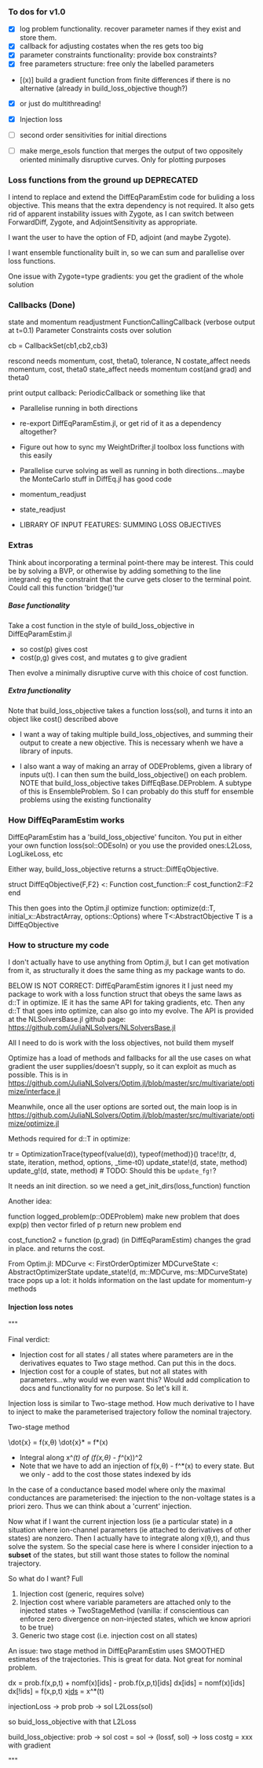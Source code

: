 ### To dos for v1.0

-[x] log problem functionality. recover parameter names if they exist and store them.
- [x] callback for adjusting costates when the res gets too big
- [x] parameter constraints functionality: provide box constraints?
- [x] free parameters structure: free only the labelled parameters
- [(x)] build a gradient function from finite differences if there is no alternative (already in build_loss_objective though?)
- [x] or just do multithreading!
- [x] Injection loss
- [ ] second order sensitivities for initial directions
- [ ] make merge_esols function that merges the output of two oppositely oriented minimally disruptive curves. Only for plotting purposes





### Loss functions from the ground up DEPRECATED

I intend to replace and extend the DiffEqParamEstim code for buliding a loss objective. This means that the extra dependency is not required. It also gets rid of apparent instability issues with Zygote, as I can switch between ForwardDiff, Zygote, and AdjointSensitivity as appropriate.

I want the user to have the option of FD, adjoint (and maybe Zygote).

I want ensemble functionality built in, so we can sum and parallelise over loss functions.


One issue with Zygote=type gradients: you get the gradient of the whole solution

### Callbacks (Done)
state and momentum readjustment
FunctionCallingCallback (verbose output at t=0.1)
Parameter Constraints
costs over solution

cb = CallbackSet(cb1,cb2,cb3) 


rescond needs momentum, cost, theta0, tolerance, N
costate_affect needs momentum, cost, theta0
state_affect needs momentum cost(and grad) and theta0

print output callback: PeriodicCallback or something like that


- Parallelise running in both directions
- re-export DiffEqParamEstim.jl, or get rid of it as a dependency altogether?
- Figure out how to sync my WeightDrifter.jl toolbox loss functions with this easily
- Parallelise curve solving as well as running in both directions...maybe the MonteCarlo stuff in DiffEq.jl has good code 

- momentum_readjust
- state_readjust

- LIBRARY OF INPUT FEATURES: SUMMING LOSS OBJECTIVES


### Extras

Think about incorporating a terminal point-there may be interest. This could be by solving a BVP, or otherwise by adding something to the line integrand: eg the constraint that the curve gets closer to the terminal point. Could call this function 'bridge()'tur


##### Base functionality
Take a cost function in the style of build_loss_objective in DiffEqParamEstim.jl
- so cost(p) gives cost
- cost(p,g) gives cost, and mutates g to give gradient


Then evolve a minimally disruptive curve with this choice of cost function.


##### Extra functionality
Note that build_loss_objective takes a function loss(sol), and turns it into an object like cost() described above
- I want a way of taking multiple build_loss_objectives, and summing their output to create a new objective. This is necessary whenh we have a library of inputs.

- I also want a way of making an array of ODEProblems, given a library of inputs u(t). I can then sum the build_loss_objective() on each problem.
NOTE that build_loss_objective takes DiffEqBase.DEProblem. A subtype of this is EnsembleProblem. So I can probably do this stuff for ensemble problems using the existing functionality

### How DiffEqParamEstim works

DiffEqParamEstim has a 'build_loss_objective' funciton. You put in either your own function loss(sol::ODEsoln) or you use the provided ones:L2Loss, LogLikeLoss, etc

Either way, build_loss_objective returns a struct::DiffEqObjective.

struct DiffEqObjective{F,F2} <: Function
  cost_function::F
  cost_function2::F2
end

This then goes into the Optim.jl optimize function:
optimize(d::T, initial_x::AbstractArray, options::Options) where T<:AbstractObjective
T is a DiffEqObjective



### How to structure my code

I don't actually have to use anything from Optim.jl, but I can get motivation from it, as structurally it does the same thing as my package wants to do.


BELOW IS NOT CORRECT: DiffEqParamEstim ignores it
I just need my package to work with a loss function struct that obeys the same laws as d::T in optimize. IE it has the same API for taking gradients, etc. Then any d::T that goes into optimize, can also go into my evolve. The API is provided at the NLSolversBase.jl github page:
https://github.com/JuliaNLSolvers/NLSolversBase.jl

All I need to do is work with the loss objectives, not build them myself


Optimize has a load of methods and fallbacks for all the use cases on what gradient the user supplies/doesn't supply, so it can exploit as much as possible. This is in
https://github.com/JuliaNLSolvers/Optim.jl/blob/master/src/multivariate/optimize/interface.jl

Meanwhile, once all the user options are sorted out, the main loop is in
https://github.com/JuliaNLSolvers/Optim.jl/blob/master/src/multivariate/optimize/optimize.jl


Methods required for d::T in optimize:

tr = OptimizationTrace{typeof(value(d)), typeof(method)}()
trace!(tr, d, state, iteration, method, options, _time-t0)
update_state!(d, state, method)
update_g!(d, state, method) # TODO: Should this be `update_fg!`?


It needs an init direction. so we need a get_init_dirs(loss_function) function

Another idea:

function logged_problem(p::ODEProblem)
make new problem that does exp(p) then vector firled of p
return new problem
end


cost_function2 = function (p,grad)  (in DiffEqParamEstim)
changes the grad in place. and returns the cost.



From Optim.jl:
MDCurve <: FirstOrderOptimizer 
MDCurveState <: AbstractOptimizerState
update_state!(d, m::MDCurve, ms::MDCurveState)
trace pops up a lot: it holds information on the last update for momentum-y methods


#### Injection loss notes


"""

Final verdict: 
- Injection cost for all states / all states where parameters are in the derivatives equates to Two stage method. Can put this in the docs.
- Injection cost for a couple of states, but not all states with parameters...why would we even want this? Would add complication to docs and functionality for no purpose. So let's kill it.


Injection loss is similar to Two-stage method. How much derivative to I have to inject to make the parameterised trajectory follow the nominal trajectory.

Two-stage method

\dot{x} = f(x,θ)
\dot{x}* = f*(x)

- Integral along x^*(t) of (f(x,θ) - f^*(x))^2
- Note that we have to add an injection of f(x,θ) - f^*(x) to every state. But we only - add to the cost those states indexed by ids

In the case of a conductance based model where only the maximal conductances are parameterised: the injection to the non-voltage states is a priori zero. Thus we can think about a 'current' injection.

Now what if I want the current injection loss (ie a particular state) in a situation where ion-channel parameters (ie attached to derivatives of other states) are nonzero. Then I actually have to integrate along x(θ,t), and thus solve the system. So the special case here is where I consider injection to a **subset** of the states, but still want those states to follow the nominal trajectory.



So what do I want? Full
1) Injection cost (generic, requires solve)
2) Injection cost where variable parameters are attached only to the injected states 
    -> TwoStageMethod (vanilla: if conscientious can enforce zero divergence on non-injected states, which we know apriori to be true)
3) Generic two stage cost (i.e. injection cost on all states)


An issue: two stage method in DiffEqParamEstim uses SMOOTHED estimates of the trajectories. This is great for data. Not great for nominal problem.


dx  = prob.f(x,p,t) + nomf(x)[ids] - prob.f(x,p,t)[ids]
dx[ids]    = nomf(x)[ids]
dx[!ids] = f(x,p,t)
x[ids](t) = x^*(t)

injectionLoss -> prob
prob -> sol
L2Loss(sol)

so buid_loss_objective with that L2Loss

build_loss_objective:
prob -> sol
cost = sol -> (lossf, sol) -> loss
costg = xxx with gradient

"""
